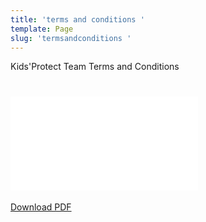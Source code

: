 ```yaml
---
title: 'terms and conditions '
template: Page
slug: 'termsandconditions '
---
```

Kids'Protect Team Terms and Conditions 

# [![terms-and-conditions](/images/uploads/terms-and-conditions.pdf)](/images/uploads/terms-and-conditions.pdf)
[Download PDF](/images/uploads/terms-and-conditions.pdf)
